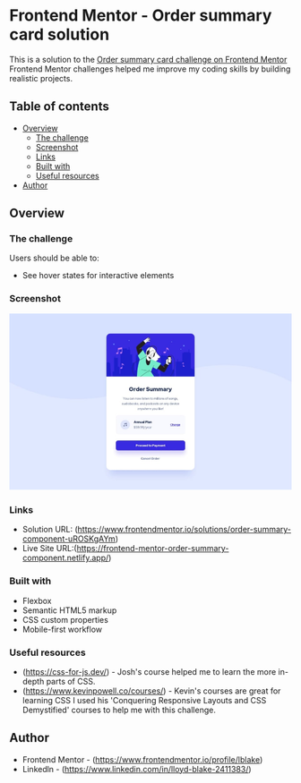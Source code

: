 # Frontend Mentor - Order summary card solution

This is a solution to the [Order summary card challenge on Frontend Mentor](https://www.frontendmentor.io/challenges/order-summary-component-QlPmajDUj) &nbsp;  Frontend Mentor challenges helped me improve my coding skills by building realistic projects. 

## Table of contents

- [Overview](#overview)
  - [The challenge](#the-challenge)
  - [Screenshot](#screenshot)
  - [Links](#links)
  - [Built with](#built-with)
  - [Useful resources](#useful-resources)
- [Author](#author)


## Overview

### The challenge

Users should be able to:

- See hover states for interactive elements

### Screenshot

![image](./images/order-summary-component.jpeg)


### Links

- Solution URL: (https://www.frontendmentor.io/solutions/order-summary-component-uROSKgAYm)
- Live Site URL:(https://frontend-mentor-order-summary-component.netlify.app/)


### Built with

- Flexbox
- Semantic HTML5 markup
- CSS custom properties
- Mobile-first workflow


### Useful resources

- (https://css-for-js.dev/) - Josh's course helped me to learn the more in-depth parts of CSS.
- (https://www.kevinpowell.co/courses/) - Kevin's courses are great for learning CSS I used his 'Conquering Responsive Layouts and CSS Demystified' courses to help me with this challenge.  

## Author

- Frontend Mentor - (https://www.frontendmentor.io/profile/lblake)
- Linkedln - (https://www.linkedin.com/in/lloyd-blake-2411383/)






















































